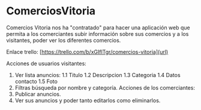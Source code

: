 # ComerciosVitoria
Comercios Vitoria nos ha "contratado" para hacer una aplicación web que permita a los comerciantes subir información sobre sus comercios y a los visitantes, poder ver los diferentes comercios.

Enlace trello:
[https://trello.com/b/xGIflTgr/comercios-vitoria](url)

Acciones de usuarios visitantes:
1. Ver lista anuncios:
  1.1 Titulo
  1.2 Descripcion
  1.3 Categoria
  1.4 Datos contacto
  1.5 Foto
2. Filtras búsqueda por nombre y categoría.
Acciones de los comerciantes:
1. Publicar anuncios.
2. Ver sus anuncios y poder tanto editarlos como eliminarlos.
